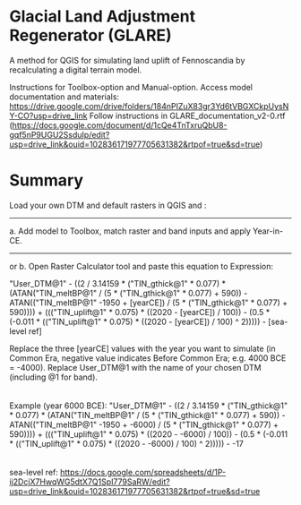 # Glacial Land Adjustment Regenerator (GLARE)
A method for QGIS for simulating land uplift of Fennoscandia by recalculating a digital terrain model.

Instructions for Toolbox-option and Manual-option.
Access model documentation and materials: https://drive.google.com/drive/folders/184nPIZuX83gr3Yd6tVBGXCkpUysNY-CO?usp=drive_link
Follow instructions in GLARE_documentation_v2-0.rtf (https://docs.google.com/document/d/1cQe4TnTxruQbU8-gqf5nP9UGU2SsduIp/edit?usp=drive_link&ouid=102836171977705631382&rtpof=true&sd=true)

# Summary
Load your own DTM and default rasters in QGIS and :

-----------------------------------------------------------------------

a. Add model to Toolbox, match raster and band inputs and apply Year-in-CE.

-----------------------------------------------------------------------

or b. Open Raster Calculator tool and paste this equation to Expression:

"User_DTM@1" - ((2 / 3.14159 * ("TIN_gthick@1" * 0.077) * (ATAN("TIN_meltBP@1" / (5 * ("TIN_gthick@1" * 0.077) + 590)) - ATAN(("TIN_meltBP@1" -1950 + [yearCE]) / (5 * ("TIN_gthick@1" * 0.077) + 590)))) + ((("TIN_uplift@1" * 0.075) * ((2020 - [yearCE]) / 100)) - (0.5 * (-0.011 * (("TIN_uplift@1" * 0.075) * ((2020 - [yearCE]) / 100) ^ 2))))) - [sea-level ref]

Replace the three [yearCE] values with the year you want to simulate (in Common Era, negative value indicates Before Common Era; e.g. 4000 BCE = -4000).
Replace User_DTM@1 with the name of your chosen DTM (including @1 for band).
<br>
<br>
<br>
Example (year 6000 BCE):
"User_DTM@1" - ((2 / 3.14159 * ("TIN_gthick@1" * 0.077) * (ATAN("TIN_meltBP@1" / (5 * ("TIN_gthick@1" * 0.077) + 590)) - ATAN(("TIN_meltBP@1" -1950 + -6000) / (5 * ("TIN_gthick@1" * 0.077) + 590)))) + ((("TIN_uplift@1" * 0.075) * ((2020 - -6000) / 100)) - (0.5 * (-0.011 * (("TIN_uplift@1" * 0.075) * ((2020 - -6000) / 100) ^ 2))))) - -17
<br>
<br>
<br>
sea-level ref: https://docs.google.com/spreadsheets/d/1P-ij2DcjX7HwqWG5dtX7Q1SpI779SaRW/edit?usp=drive_link&ouid=102836171977705631382&rtpof=true&sd=true
